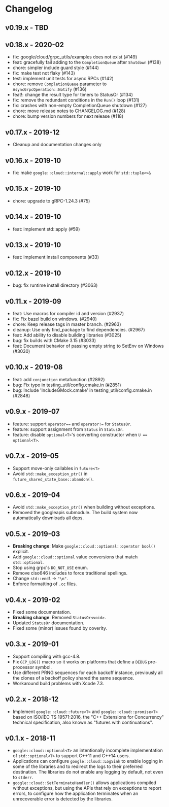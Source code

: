 # Changelog

## v0.19.x - TBD

## v0.18.x - 2020-02

* fix: google/cloud/grpc_utils/examples does not exist (#149)
* feat: gracefully fail adding to the `CompletionQueue` after `Shutdown` (#138)
* chore: simpler include guard style (#144)
* fix: make test not flaky (#143)
* test: implement unit tests for async RPCs (#142)
* chore: remove `CompletionQueue` parameter to `AsyncGrpcOperation::Notify` (#136)
* feat!: change the result type for timers to StatusOr (#134)
* fix: remove the redundant conditions in the `Run()` loop (#131)
* fix: crashes with non-empty CompletionQueue shutdown (#127)
* chore: move release notes to CHANGELOG.md (#128)
* chore: bump version numbers for next release (#118)

## v0.17.x - 2019-12

* Cleanup and documentation changes only

## v0.16.x - 2019-10

* fix: make `google::cloud::internal::apply` work for `std::tuple<>&`

## v0.15.x - 2019-10

* chore: upgrade to gRPC-1.24.3 (#75)

## v0.14.x - 2019-10

* feat: implement std::apply (#59)

## v0.13.x - 2019-10

* feat: implement install components (#33)

## v0.12.x - 2019-10

* bug: fix runtime install directory (#3063)

## v0.11.x - 2019-09

* feat: Use macros for compiler id and version (#2937)
* fix: Fix bazel build on windows. (#2940)
* chore: Keep release tags in master branch. (#2963)
* cleanup: Use only find_package to find dependencies. (#2967)
* feat: Add ability to disable building libraries (#3025)
* bug: fix builds with CMake 3.15 (#3033)
* feat: Document behavior of passing empty string to SetEnv on Windows (#3030)

## v0.10.x - 2019-08

* feat: add `conjunction` metafunction (#2892)
* bug: Fix typo in testing_util/config.cmake.in (#2851)
* bug: Include 'IncludeGMock.cmake' in testing_util/config.cmake.in (#2848)

## v0.9.x - 2019-07

* feature: support `operator==` and `operator!=` for `StatusOr`.
* feature: support assignment from `Status` in `StatusOr`.
* feature: disable `optional<T>`'s converting constructor when
  `U == optional<T>`.

## v0.7.x - 2019-05

* Support move-only callables in `future<T>`
* Avoid `std::make_exception_ptr()` in `future_shared_state_base::abandon()`.

## v0.6.x - 2019-04

* Avoid `std::make_exception_ptr()` when building without exceptions.
* Removed the googleapis submodule. The build system now automatically
  downloads all deps.

## v0.5.x - 2019-03

* **Breaking change**: Make `google::cloud::optional::operator bool()` explicit.
* Add `google::cloud::optional` value conversions that match `std::optional`.
* Stop using grpc's `DO_NOT_USE` enum.
* Remove ciso646 includes to force traditional spellings.
* Change `std::endl` -> `"\n"`.
* Enforce formatting of `.cc` files.

## v0.4.x - 2019-02

* Fixed some documentation.
* **Breaking change**: Removed `StatusOr<void>`.
* Updated `StatusOr` documentation.
* Fixed some (minor) issues found by coverity.

## v0.3.x - 2019-01

* Support compiling with gcc-4.8.
* Fix `GCP_LOG()` macro so it works on platforms that define a `DEBUG`
  pre-processor symbol.
* Use different PRNG sequences for each backoff instance, previously all the
  clones of a backoff policy shared the same sequence.
* Workaround build problems with Xcode 7.3.

## v0.2.x - 2018-12

* Implement `google::cloud::future<T>` and `google::cloud::promise<T>` based on
  ISO/IEC TS 19571:2016, the "C++ Extensions for Concurrency" technical
  specification, also known as "futures with continuations".

## v0.1.x - 2018-11

* `google::cloud::optional<T>` an intentionally incomplete implementation of
  `std::optional<T>` to support C++11 and C++14 users.
* Applications can configure `google::cloud::LogSink` to enable logging in some
  of the libraries and to redirect the logs to their preferred destination.
  The libraries do not enable any logging by default, not even to `stderr`.
* `google::cloud::SetTerminateHandler()` allows applications compiled without
  exceptions, but using the APIs that rely on exceptions to report errors, to
  configure how the application terminates when an unrecoverable error is
  detected by the libraries.

